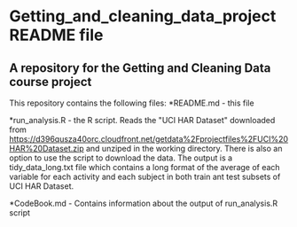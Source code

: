 # Getting_and_cleaning_data_project README file
## A repository for the Getting and Cleaning Data course project

This repository contains the following files:
*README.md - this file

*run_analysis.R - the R script. Reads the "UCI HAR Dataset" downloaded from https://d396qusza40orc.cloudfront.net/getdata%2Fprojectfiles%2FUCI%20HAR%20Dataset.zip  and unziped in the working directory. There is also an option to use the script to download the data. The output is a tidy_data_long.txt file which contains a long format of the average of each variable for each activity and each subject in both train ant test subsets of UCI HAR Dataset.

*CodeBook.md - Contains information about the output of run_analysis.R script
